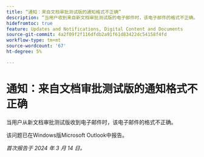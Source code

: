 ```yaml
---
title: “通知：来自文档审批测试版的通知格式不正确”
description: “当用户收到来自新文档审批测试版的电子邮件时，该电子邮件的格式不正确。 "
hidefromtoc: true
feature: Updates and Notifications, Digital Content and Documents
source-git-commit: 4a2f09f2f116dfdb2a91f61d83422dc54158f4fd
workflow-type: tm+mt
source-wordcount: '67'
ht-degree: 5%

---
```



# 通知：来自文档审批测试版的通知格式不正确

当用户从新文档审批测试版收到电子邮件时，该电子邮件的格式不正确。

该问题已在Windows版Microsoft Outlook中报告。

_首次报告于 2024 年 3 月 14 日。_
